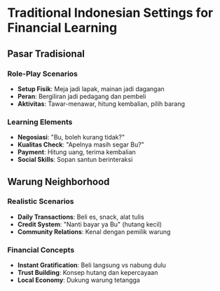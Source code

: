 # Traditional Indonesian Settings for Financial Learning

## Pasar Tradisional

### Role-Play Scenarios

- **Setup Fisik**: Meja jadi lapak, mainan jadi dagangan
- **Peran**: Bergiliran jadi pedagang dan pembeli
- **Aktivitas**: Tawar-menawar, hitung kembalian, pilih barang

### Learning Elements

- **Negosiasi**: "Bu, boleh kurang tidak?"
- **Kualitas Check**: "Apelnya masih segar Bu?"
- **Payment**: Hitung uang, terima kembalian
- **Social Skills**: Sopan santun berinteraksi

## Warung Neighborhood

### Realistic Scenarios

- **Daily Transactions**: Beli es, snack, alat tulis
- **Credit System**: "Nanti bayar ya Bu" (hutang kecil)
- **Community Relations**: Kenal dengan pemilik warung

### Financial Concepts

- **Instant Gratification**: Beli langsung vs nabung dulu
- **Trust Building**: Konsep hutang dan kepercayaan
- **Local Economy**: Dukung warung tetangga
